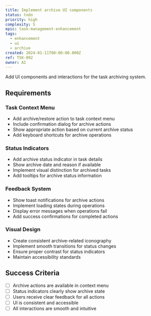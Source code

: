 ```yaml
---
title: Implement archive UI components
status: todo
priority: high
complexity: S
epic: task-management-enhancement
tags:
  - enhancement
  - ui
  - archive
created: 2024-01-11T00:00:00.000Z
ref: TSK-092
owner: AI
---
```


Add UI components and interactions for the task archiving system.

## Requirements

### Task Context Menu
- Add archive/restore action to task context menu
- Include confirmation dialog for archive actions
- Show appropriate action based on current archive status
- Add keyboard shortcuts for archive operations

### Status Indicators
- Add archive status indicator in task details
- Show archive date and reason if available
- Implement visual distinction for archived tasks
- Add tooltips for archive status information

### Feedback System
- Show toast notifications for archive actions
- Implement loading states during operations
- Display error messages when operations fail
- Add success confirmations for completed actions

### Visual Design
- Create consistent archive-related iconography
- Implement smooth transitions for status changes
- Ensure proper contrast for status indicators
- Maintain accessibility standards

## Success Criteria
- [ ] Archive actions are available in context menu
- [ ] Status indicators clearly show archive state
- [ ] Users receive clear feedback for all actions
- [ ] UI is consistent and accessible
- [ ] All interactions are smooth and intuitive 
